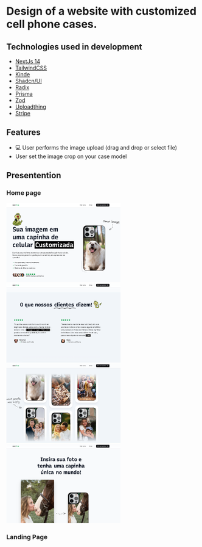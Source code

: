 # Design of a website with customized cell phone cases.

## Technologies used in development

- [NextJs 14](https://nextjs.org/)
- [TailwindCSS](https://tailwindcss.com/)
- [Kinde](https://kinde.com/)
- [Shadcn/UI](https://ui.shadcn.com/)
- [Radix](https://www.radix-ui.com/)
- [Prisma](https://www.prisma.io/)
- [Zod](https://zod.dev/)
- [Uploadthing](https://uploadthing.com/)
- [Stripe](https://stripe.com/br)

## Features

- 💻 User performs the image upload (drag and drop or select file)
- User set the image crop on your case model


## Presentention

### Home page
<img src="public/readme-imgs/home.png" alt="cart" width="300">
<img src="public/readme-imgs/home-2.png" alt="cart" width="300">
<img src="public/readme-imgs/home-3.png" alt="cart" width="300">
<img src="public/readme-imgs/home-4.png" alt="cart" width="300">


### Landing Page
